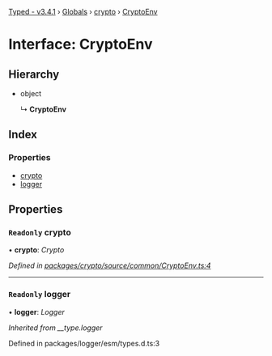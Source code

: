[Typed - v3.4.1](../README.md) › [Globals](../globals.md) › [crypto](../modules/crypto.md) › [CryptoEnv](crypto.cryptoenv.md)

# Interface: CryptoEnv

## Hierarchy

* object

  ↳ **CryptoEnv**

## Index

### Properties

* [crypto](crypto.cryptoenv.md#readonly-crypto)
* [logger](crypto.cryptoenv.md#readonly-logger)

## Properties

### `Readonly` crypto

• **crypto**: *Crypto*

*Defined in [packages/crypto/source/common/CryptoEnv.ts:4](https://github.com/TylorS/typed-prelude/blob/cf24d7c0/packages/crypto/source/common/CryptoEnv.ts#L4)*

___

### `Readonly` logger

• **logger**: *Logger*

*Inherited from __type.logger*

Defined in packages/logger/esm/types.d.ts:3
